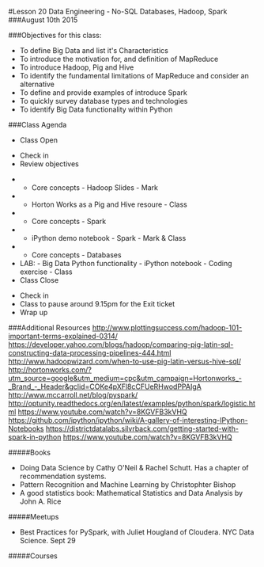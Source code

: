 #Lesson 20 Data Engineering - No-SQL Databases, Hadoop, Spark
###August 10th 2015

###Objectives for this class:
 * To define Big Data and list it's Characteristics
 * To introduce the motivation for, and definition of MapReduce
 * To introduce Hadoop, Pig and Hive
 * To identify the fundamental limitations of MapReduce and consider an alternative
 * To define and provide examples of introduce Spark
 * To quickly survey database types and technologies
 * To identify Big Data functionality within Python
 
###Class Agenda
 - Class Open
  * Check in 
  * Review objectives
 - - Core concepts - Hadoop Slides - Mark
 - - Horton Works as a Pig and Hive resoure - Class
 - - Core concepts - Spark
 - - iPython demo notebook - Spark - Mark & Class
 - - Core concepts - Databases
 - LAB:  - Big Data Python functionality - iPython notebook - Coding exercise - Class
 - Class Close
  * Check in
  * Class to pause around 9.15pm for the Exit ticket
  * Wrap up
 

###Additional Resources
http://www.plottingsuccess.com/hadoop-101-important-terms-explained-0314/
https://developer.yahoo.com/blogs/hadoop/comparing-pig-latin-sql-constructing-data-processing-pipelines-444.html
http://www.hadoopwizard.com/when-to-use-pig-latin-versus-hive-sql/
http://hortonworks.com/?utm_source=google&utm_medium=cpc&utm_campaign=Hortonworks_-_Brand_-_Header&gclid=COKe4pXFl8cCFUeRHwodPPAIgA
http://www.mccarroll.net/blog/pyspark/
http://optunity.readthedocs.org/en/latest/examples/python/spark/logistic.html
https://www.youtube.com/watch?v=8KGVFB3kVHQ
https://github.com/ipython/ipython/wiki/A-gallery-of-interesting-IPython-Notebooks
https://districtdatalabs.silvrback.com/getting-started-with-spark-in-python
https://www.youtube.com/watch?v=8KGVFB3kVHQ

#####Books

* Doing Data Science by Cathy O'Neil & Rachel Schutt. Has a chapter of recommendation systems.
* Pattern Recognition and Machine Learning by Christophter Bishop
* A good statistics book: Mathematical Statistics and Data Analysis by John A. Rice

#####Meetups

 * Best Practices for PySpark, with Juliet Hougland of Cloudera. NYC Data Science. Sept 29

#####Courses
